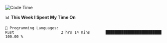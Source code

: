 <!--START_SECTION:waka-->
![Code Time](http://img.shields.io/badge/Code%20Time-1%2C006%20hrs%2030%20mins-blue)

📊 **This Week I Spent My Time On** 

```text
💬 Programming Languages: 
Rust                     2 hrs 14 mins       █████████████████████████   100.00 % 
```


<!--END_SECTION:waka-->